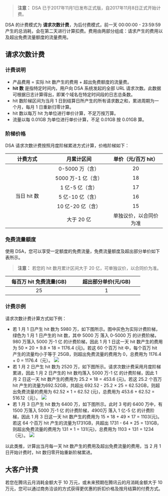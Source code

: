 > **注意：**
> DSA 已于2017年11月1日发布正式版，自2017年11月8日正式开始计费。

DSA 的计费模式为 **请求次数计费**，为后付费模式，前一天 00:00:00 - 23:59:59 产生的总消耗，会在第二天进行计算扣费。费用由两部分组成：请求产生的费用以及超出免费流量额度的流量费用。

## 请求次数计费
### 计费说明
- 产品费用 = 实际 hit 数产生的费用 + 超出免费额度的流量费。
- **hit 数** 是指特定时间内，用户向 DSA 系统发起的全部 URL 请求次数。此数据可根据日志计算得出，即某个域名在特定时间段的日志总条数。
- hit 数阶梯区间为当月 1 日到结算日所产生的所有请求数之和，累进周期为一个月，每月 1 日重新归零计算。
- hit 数以每万 hit 为单位进行单价计算，不足万按万算。
- 流量以每 0.01GB 为单位进行单价计算，不足 0.01GB 按 0.01GB 算。

### 阶梯价格
DSA 请求次数计费按照月度阶梯累进方式计算，价格阶梯如下：
<table>
	<thead>
		<tr>
			<th scope="col" style="text-align: center;width: 145px;">计费方式</th>
			<th scope="col" style="text-align: center;width: 154px;">月累计区间</th>
			<th scope="col" style="text-align: center;width: 145px;">单价（元/百万 hit）
			</th>
		</tr>
	</thead>
	<tbody>
		<tr>
			<td colspan="1" rowspan="6" style="text-align: center; width: 145px;">当日 hit 数</td>
			<td style="text-align: center; width: 154px;">0-5000 万（含）</td>
			<td style="text-align: center; width: 180px;">20</td>
		</tr>
		<tr>
			<td style="text-align: center; width: 200px;">5000 万-1 亿（含）</td>
			<td style="text-align: center; width: 180px;">18</td>
		</tr>
		<tr>
			<td style="text-align: center; width: 154px;">1 亿-5 亿（含）</td>
			<td style="text-align: center; width: 180px;">17</td>
		</tr>
		<tr>
			<td style="text-align: center; width: 154px;">5 亿-10 亿（含）</td>
			<td style="text-align: center; width: 180px;">16</td>
		</tr>
		<tr>
			<td style="text-align: center; width: 154px;">10 亿-20 亿（含）</td>
			<td style="text-align: center; width: 180px;">15</td>
		</tr>
		<tr>
			<td style="text-align: center; width: 154px;">大于 20 亿</td>
			<td style="text-align: center; width: 180px;">单独议价，以合同价为准</td>
		</tr>
	</tbody>
</table>

### 免费流量额度
使用 DSA，您可以享受一定额度的免费流量，免费流量额度及超出部分单价如下表所示。
> **注意：**
> 若您的 hit 数月累计区间大于 20 亿，可单独议价，以合同价为准。

<table>
	<thead>
		<tr>
			<th scope="col" style="text-align: center;width: 200px;">每百万 hit 免费流量(GB)</th>
			<th scope="col" style="text-align: center;width: 200px;">超出部分单价(元/GB)</th>
			</th>
		</tr>
	</thead>
	<tbody>
		<tr>
			<td style="text-align: center; width: 145px;">25</td>
			<td style="text-align: center; width: 154px;">1</td>
		</tr>		
	</tbody>
</table>


### 计费示例
请求次数计费计算方式如下例：
+ 若 1 月 1 日产生 hit 数为 5980 万，如下图所示。图中灰色为实际计费阶梯，绿色为 1 月 1 日产生的 hit 数，其中 5000 万 落入 0-5000 万 的计费阶梯，980 万落入 5000 万-1 亿 的计费阶梯，因此 1 月 1 日这一天 hit 数产生的费用为 50 &times; 20 + 9.8 &times; 18 = 1176.4 (元)。若这 60 个百万 hit 中，每个百万 hit 产生的流量均小于等于 25GB，则超出免费流量的费用为 0，总费用为 1176.4 + 0 = 1176.4（元）。
![](https://mc.qcloudimg.com/static/img/02f1474d5c00cf21eda6d97634057d3e/account_1.png)
+ 若 1 月 2 日产生 hit 数为 2520 万，如下图所示。请求次数计费采用月度阶梯累进，因此 1 月 2 日产生的 hit 数均落入 5000 万-1 亿 的计费阶梯，因此 1 月 2 日这一天 hit 数产生的费用为 25.2 &times; 18 = 453.6 (元)。若这 25.2 个百万 hit 产生的流量为692.52GB，共超出 692.52 - 25.2 &times; 25 = 62.52GB，则超出免费流量的费用为 62.52 &times; 1 = 62.52 (元)，总费用为 453.6 + 62.52 = 516.12（元）。
![](https://mc.qcloudimg.com/static/img/9bd000d948aa3d0eda88aae36b4fe16a/account_2.png)
+ 若 1 月 3 日产生 hit 数为 6400 万，如下图所示。此时 3 号的 6400 万中，有 1500 万落入 5000 万-1 亿 的计费阶梯，4900万 落入 1 亿-5 亿 的计费阶梯，因此 1 月 3 日这一天 hit 数产生的费用为 15 &times; 18 + 49 &times; 17 = 1103(元)。若这 64 个百万 hit 产生的流量为1731GB，共超出 1731 - 64 &times; 25 = 131GB，则超出免费流量的费用为 131 &times; 1 = 131(元)，总费用为 1103 + 131 = 1234（元）。
![](https://mc.qcloudimg.com/static/img/966a75858beab42b605c7a708308a075/account_3.png)

以此类推，计算出当月每一天 hit 数产生的费用及超出免费流量的费用，当 2 月 1 日开始计费时，hit 数归零开始重新阶梯累进。

## 大客户计费

若您在腾讯云月消耗金额大于 10 万元，或未来预期在腾讯云的月消耗金额大于 10 万元，您可以通过商务洽谈的方式获得更优惠的折扣价格及按月结算的付费方式。
